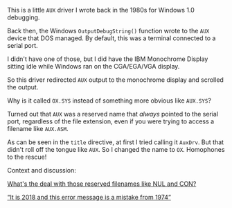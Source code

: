 This is a little `AUX` driver I wrote back in the 1980s for Windows 1.0 debugging.

Back then, the Windows `OutputDebugString()` function wrote to the `AUX` device that DOS managed. By default, this was a terminal connected to a serial port.

I didn't have one of those, but I did have the IBM Monochrome Display sitting idle while Windows ran on the CGA/EGA/VGA display.

So this driver redirected `AUX` output to the monochrome display and scrolled the output.

Why is it called `OX.SYS` instead of something more obvious like `AUX.SYS`?

Turned out that `AUX` was a reserved name that _always_ pointed to the serial port, regardless of the file extension, even if you were trying to access a filename like `AUX.ASM`.

As can be seen in the `title` directive, at first I tried calling it `AuxDrv`. But that didn't roll off the tongue like `AUX`. So I changed the name to `OX`. Homophones to the rescue!

Context and discussion:

[What's the deal with those reserved filenames like NUL and CON?](https://devblogs.microsoft.com/oldnewthing/20031022-00/?p=42073)

[“It is 2018 and this error message is a mistake from 1974”](https://news.ycombinator.com/item?id=27426775)
